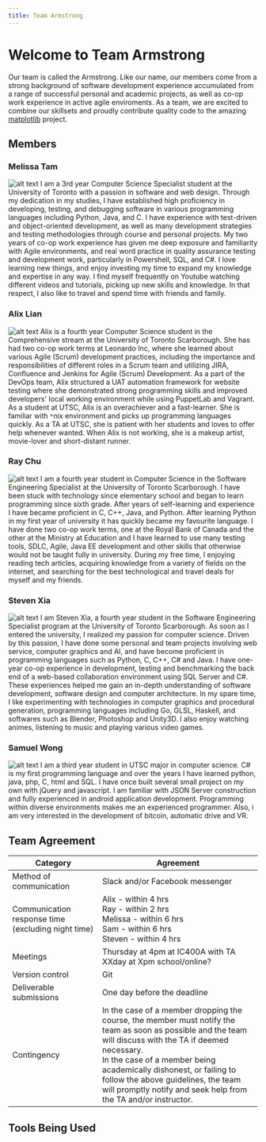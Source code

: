 ```yaml
---
title: Team Armstrong
---
```

# Welcome to Team Armstrong

Our team is called the Armstrong. Like our name, our members come from a strong background of software development experience accumulated from a range of successful personal and academic projects, as well as co-op work experience in active agile enviroments. As a team, we are excited to combine our skillsets and proudly contribute quality code to the amazing [matplotlib](matplotlib.org) project.

## Members

### Melissa Tam
![alt text](https://github.com/TeamArmstrong/teamarmstrong.github.io/blob/master/images/Melissa.jpg)
I am a 3rd year Computer Science Specialist student at the University of Toronto with a passion in software and web design. Through my dedication in my studies, I have established high proficiency in developing, testing, and debugging software in various programming languages including Python, Java, and C. I have experience with test-driven and object-oriented development, as well as many development strategies and testing methodologies through course and personal projects. My two years of co-op work experience has given me deep exposure and familiarity with Agile environments, and real word practice in quality assurance testing and development work, particularly in Powershell, SQL, and C#. I love learning new things, and enjoy investing my time to expand my knowledge and expertise in any way. I find myself frequently on Youtube watching different videos and tutorials, picking up new skills and knowledge. In that respect, I also like to travel and spend time with friends and family.

### Alix Lian
![alt text](https://github.com/TeamArmstrong/teamarmstrong.github.io/blob/master/images/Alix.jpg)
Alix is a fourth year Computer Science student in the Comprehensive stream at the University of Toronto Scarborough. She has had two co-op work terms at Leonardo Inc, where she learned about various Agile (Scrum) development practices, including the importance and responsibilities of different roles in a Scrum team and utilizing JIRA, Confluence and Jenkins for Agile (Scrum) Development. As a part of the DevOps team, Alix structured a UAT automation framework for website testing where she demonstrated strong programming skills and improved developers' local working environment while using PuppetLab and Vagrant.
As a student at UTSC, Alix is an overachiever and  a fast-learner. She is familiar with `*`nix environment and picks up programming languages quickly. As a TA at UTSC, she is patient with her students and loves to offer help whenever wanted. When Alix is not working, she is a makeup artist, movie-lover and short-distant runner.

### Ray Chu
![alt text](https://github.com/TeamArmstrong/teamarmstrong.github.io/blob/master/images/Ray.jpg)
I am a fourth year student in Computer Science in the Software Engineering Specialist at the University of Toronto Scarborough. I have been stuck with technology since elementary school and began to learn programming since sixth grade. After years of self-learning and experience I have became proficient in C, C++, Java, and Python. After learning Python in my first year of university it has quickly became my favourite language. I have done two co-op work terms, one at the Royal Bank of Canada and the other at the Ministry at Education and I have learned to use many testing tools, SDLC, Agile, Java EE development and other skills that otherwise would not be taught fully in university. During my free time, I enjoying reading tech articles, acquiring knowledge from a variety of fields on the internet, and searching for the best technological and travel deals for myself and my friends.

### Steven Xia
![alt text](https://github.com/TeamArmstrong/teamarmstrong.github.io/blob/master/images/Steven.png)
I am Steven Xia, a fourth year student in the Software Engineering Specialist program at the University of Toronto Scarborough. As soon as I entered the university, I realized my passion for computer science. Driven by this passion, I have done some personal and team projects involving web service, computer graphics and AI, and have become proficient in programming languages such as Python, C, C++, C# and Java. I have one-year co-op experience in development, testing and benchmarking the back end of a web-based collaboration environment using SQL Server and C#. These experiences helped me gain an in-depth understanding of software development, software design and computer architecture. In my spare time, I like experimenting with technologies in computer graphics and procedural generation, programming languages including Go, GLSL, Haskell, and softwares such as Blender, Photoshop and Unity3D. I also enjoy watching animes, listening to music and playing various video games.

### Samuel Wong
![alt text](https://github.com/TeamArmstrong/teamarmstrong.github.io/blob/master/images/Sam.png)
I am a third year student in UTSC major in computer science. C# is my first programming language and over the years I have learned python, java, php, C, html and SQL. I have once built several small project on my own with jQuery and javascript. I am familiar with JSON Server construction and fully experienced in android application development. Programming within diverse environments makes me an experienced programmer. Also, i am very interested in the development of bitcoin, automatic drive and VR.

## Team Agreement

Category|Agreement
------------ | -------------
Method of communication | Slack and/or Facebook messenger 
Communication response time (excluding night time) | Alix - within 4 hrs<br/>Ray - within 2 hrs<br/>Melissa - within 6 hrs<br/>Sam - within 6 hrs<br/>Steven - within 4 hrs
Meetings|Thursday at 4pm at IC400A with TA<br/>XXday at Xpm school/online?
Version control|Git
Deliverable submissions|One day before the deadline
Contingency|In the case of a member dropping the course, the member must notify the team as soon as possible and the team will discuss with the TA if deemed necessary.<br/>In the case of a member being academically dishonest, or failing to follow the above guidelines, the team will promptly notify and seek help from the TA and/or instructor.

## Tools Being Used
